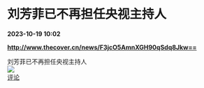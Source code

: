# 刘芳菲已不再担任央视主持人

**2023-10-19 10:02**

**http://www.thecover.cn/news/F3jcO5AmnXGH90qSdq8Jkw==**

刘芳菲已不再担任央视主持人  
![](https://img3.chouti.com/CHOUTI_20231019/12DDB0E2CDC54869A543BCB0C3630C1B_W221H221.jpeg)  
[评论](https://m.chouti.com/link/40340045)